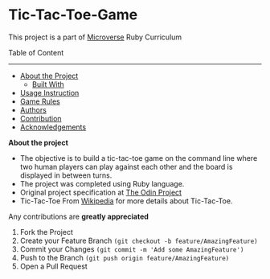 # Tic-Tac-Toe-Game

This project is a part of [Microverse](https://www.microverse.org/) Ruby Curriculum

Table of Content

---

* [About the Project](https://github.com/mihrab34/Tic-Tac-Toe-Game#about-the-project)
  * [Built With](https://github.com/mihrab34/Tic-Tac-Toe-Game#built-with)
* [Usage Instruction](https://github.com/mihrab34/Tic-Tac-Toe-Game#usage-instruction)
* [Game Rules](https://github.com/mihrab34/Tic-Tac-Toe-Game#game-rules)
* [Authors](https://github.com/mihrab34/Tic-Tac-Toe-Game#authors)
* [Contribution](https://github.com/mihrab34/Tic-Tac-Toe-Game#contribution)
* [Acknowledgements](https://github.com/mihrab34/Tic-Tac-Toe-Game#acknowledgements)

**About the project**

* The objective is to build a tic-tac-toe game on the command line where two human players can play against each other      and the board is displayed in between turns.
* The project was completed using Ruby language.
* Original project specification at [The Odin Project](https://www.theodinproject.com/courses/ruby-programming/lessons/oop)
* Tic-Tac-Toe From [Wikipedia](https://en.wikipedia.org/wiki/Tic-tac-toe) for more details about Tic-Tac-Toe.

Any contributions are **greatly appreciated**

1. Fork the Project
2. Create your Feature Branch ```(git checkout -b feature/AmazingFeature)```
3. Commit your Changes ```(git commit -m 'Add some AmazingFeature')```
4. Push to the Branch ```(git push origin feature/AmazingFeature)```
5. Open a Pull Request